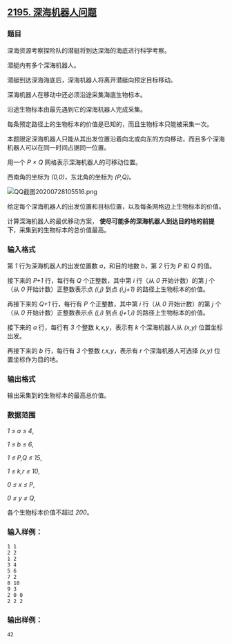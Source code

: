 ## [2195. 深海机器人问题](https://www.acwing.com/problem/content/2197/)

### 题目

深海资源考察探险队的潜艇将到达深海的海底进行科学考察。

潜艇内有多个深海机器人。

潜艇到达深海海底后，深海机器人将离开潜艇向预定目标移动。

深海机器人在移动中还必须沿途采集海底生物标本。

沿途生物标本由最先遇到它的深海机器人完成采集。

每条预定路径上的生物标本的价值是已知的，而且生物标本只能被采集一次。

本题限定深海机器人只能从其出发位置沿着向北或向东的方向移动，而且多个深海机器人可以在同一时间占据同一位置。

用一个 *P × Q* 网格表示深海机器人的可移动位置。

西南角的坐标为 *(0,0)*，东北角的坐标为 *(P,Q)*。

 ![QQ截图20200728105516.png](https://cdn.acwing.com/media/article/image/2020/07/28/19_d477b960d0-QQ截图20200728105516.png)

给定每个深海机器人的出发位置和目标位置，以及每条网格边上生物标本的价值。

计算深海机器人的最优移动方案， **使尽可能多的深海机器人到达目的地的前提下**，采集到的生物标本的总价值最高。

### 输入格式

第 *1* 行为深海机器人的出发位置数 *a*，和目的地数 *b*，第 *2* 行为 *P* 和 *Q* 的值。

接下来的 *P+1* 行，每行有 *Q* 个正整数，其中第 *i* 行（从 *0* 开始计数）的第 *j* 个（从 *0* 开始计数）正整数表示点 *(i,j)* 到点 *(i,j+1)* 的路径上生物标本的价值。

再接下来的 *Q+1* 行，每行有 *P* 个正整数，其中第 *i* 行（从 *0* 开始计数）的第 *j* 个（从 *0* 开始计数）正整数表示点 *(j,i)* 到点 *(j+1,i)* 的路径上生物标本的价值。

接下来的 *a* 行，每行有 *3* 个整数 *k,x,y*，表示有 *k* 个深海机器人从 *(x,y)* 位置坐标出发。

再接下来的 *b* 行，每行有 *3* 个整数 *r,x,y*，表示有 *r* 个深海机器人可选择 *(x,y)* 位置坐标作为目的地。

### 输出格式

输出采集到的生物标本的最高总价值。

### 数据范围

*1 ≤ a ≤ 4*,

*1 ≤ b ≤ 6*,

*1 ≤ P,Q ≤ 15*,

*1 ≤ k,r ≤ 10*,

*0 ≤ x ≤ P*,

*0 ≤ y ≤ Q*,

各个生物标本价值不超过 *200*。

### 输入样例：

```
1 1
2 2
1 2
3 4
5 6
7 2
8 10
9 3
2 0 0
2 2 2
```

### 输出样例：

```
42
```
